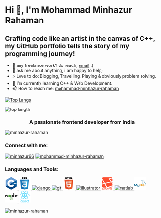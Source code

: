 # Hi 👋, I'm Mohammad Minhazur Rahaman

## Crafting code like an artist in the canvas of C++, my GitHub portfolio tells the story of my programming journey!

* 💼 any freelance work? do reach, [email](mailto:minhazur.rahaman66@gmail.com) :)
* 💬 ask me about anything, i am happy to help;
* ⚡ Love to do: Blogging, Travelling, Playing & obviously problem solving.
* 🌱 I’m currently learning C++ & Web Development.
* 📫 How to reach me: [mohammad-minhazur-rahaman](https://www.linkedin.com/in/mohammad-minhazur-rahaman/)
  


[![Top Langs](https://github-readme-stats.vercel.app/api/top-langs/?username=minhazur-rahaman)](https://github.com/minhazur-rahaman/github-readme-stats)

<img alt= "top langth" src="https://github-readme-stats.vercel.app/api/top-langs/?username=minhazur-rahaman" />


<h3 align="center">A passionate frontend developer from India</h3>

<p align="left"> <img src="https://komarev.com/ghpvc/?username=minhazur-rahaman&label=Profile%20views&color=0e75b6&style=flat" alt="minhazur-rahaman" /> </p>

<h3 align="left">Connect with me:</h3>
<p align="left">
<a href="https://twitter.com/minhazur66" target="blank"><img align="center" src="https://raw.githubusercontent.com/rahuldkjain/github-profile-readme-generator/master/src/images/icons/Social/twitter.svg" alt="minhazur66" height="30" width="40" /></a>
<a href="https://linkedin.com/in/mohammad-minhazur-rahaman" target="blank"><img align="center" src="https://raw.githubusercontent.com/rahuldkjain/github-profile-readme-generator/master/src/images/icons/Social/linked-in-alt.svg" alt="mohammad-minhazur-rahaman" height="30" width="40" /></a>
</p>

<h3 align="left">Languages and Tools:</h3>
<p align="left"> <a href="https://www.w3schools.com/cpp/" target="_blank" rel="noreferrer"> <img src="https://raw.githubusercontent.com/devicons/devicon/master/icons/cplusplus/cplusplus-original.svg" alt="cplusplus" width="40" height="40"/> </a> <a href="https://www.w3schools.com/css/" target="_blank" rel="noreferrer"> <img src="https://raw.githubusercontent.com/devicons/devicon/master/icons/css3/css3-original-wordmark.svg" alt="css3" width="40" height="40"/> </a> <a href="https://www.djangoproject.com/" target="_blank" rel="noreferrer"> <img src="https://cdn.worldvectorlogo.com/logos/django.svg" alt="django" width="40" height="40"/> </a> <a href="https://git-scm.com/" target="_blank" rel="noreferrer"> <img src="https://www.vectorlogo.zone/logos/git-scm/git-scm-icon.svg" alt="git" width="40" height="40"/> </a> <a href="https://www.w3.org/html/" target="_blank" rel="noreferrer"> <img src="https://raw.githubusercontent.com/devicons/devicon/master/icons/html5/html5-original-wordmark.svg" alt="html5" width="40" height="40"/> </a> <a href="https://www.adobe.com/in/products/illustrator.html" target="_blank" rel="noreferrer"> <img src="https://www.vectorlogo.zone/logos/adobe_illustrator/adobe_illustrator-icon.svg" alt="illustrator" width="40" height="40"/> </a> <a href="https://laravel.com/" target="_blank" rel="noreferrer"> <img src="https://raw.githubusercontent.com/devicons/devicon/master/icons/laravel/laravel-plain-wordmark.svg" alt="laravel" width="40" height="40"/> </a> <a href="https://www.mathworks.com/" target="_blank" rel="noreferrer"> <img src="https://upload.wikimedia.org/wikipedia/commons/2/21/Matlab_Logo.png" alt="matlab" width="40" height="40"/> </a> <a href="https://www.mysql.com/" target="_blank" rel="noreferrer"> <img src="https://raw.githubusercontent.com/devicons/devicon/master/icons/mysql/mysql-original-wordmark.svg" alt="mysql" width="40" height="40"/> </a> <a href="https://nodejs.org" target="_blank" rel="noreferrer"> <img src="https://raw.githubusercontent.com/devicons/devicon/master/icons/nodejs/nodejs-original-wordmark.svg" alt="nodejs" width="40" height="40"/> </a> <a href="https://reactjs.org/" target="_blank" rel="noreferrer"> <img src="https://raw.githubusercontent.com/devicons/devicon/master/icons/react/react-original-wordmark.svg" alt="react" width="40" height="40"/> </a> </p>

<p><img align="center" src="https://github-readme-stats.vercel.app/api/top-langs?username=minhazur-rahaman&show_icons=true&locale=en&layout=compact" alt="minhazur-rahaman" /></p>
<!--
**minhazur-rahaman/minhazur-rahaman** is a ✨ _special_ ✨ repository because its `README.md` (this file) appears on your GitHub profile.

Here are some ideas to get you started:

- 🔭 I’m currently working on ...
- 🌱 I’m currently learning ...
- 👯 I’m looking to collaborate on ...
- 🤔 I’m looking for help with ...
- 💬 Ask me about ...
- 📫 How to reach me: ...
- 😄 Pronouns: ...
- ⚡ Fun fact: ...
-->
